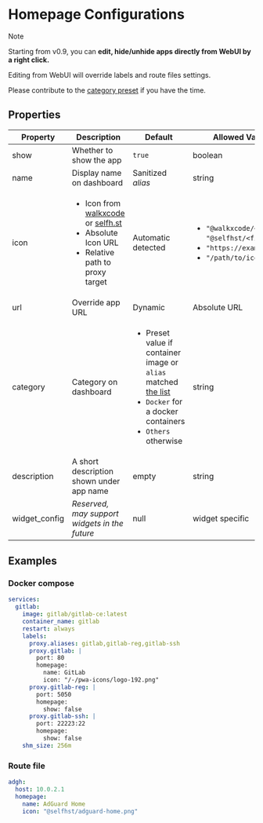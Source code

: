 # Homepage Configurations

> [!NOTE]
>
> Starting from v0.9, you can **edit, hide/unhide apps directly from WebUI by a right click.**
>
> Editing from WebUI will override labels and route files settings.

Please contribute to the [category preset](https://github.com/yusing/godoxy/blob/main/internal/homepage/categories.go) if you have the time.

## Properties

| Property      | Description                                                                                                                                                                                 | Default                                                                                                                                                                                                                                    | Allowed Values / Syntax                                                                                                                                |
| ------------- | ------------------------------------------------------------------------------------------------------------------------------------------------------------------------------------------- | ------------------------------------------------------------------------------------------------------------------------------------------------------------------------------------------------------------------------------------------ | ------------------------------------------------------------------------------------------------------------------------------------------------------ |
| show          | Whether to show the app                                                                                                                                                                     | `true`                                                                                                                                                                                                                                     | boolean                                                                                                                                                |
| name          | Display name on dashboard                                                                                                                                                                   | Sanitized _alias_                                                                                                                                                                                                                          | string                                                                                                                                                 |
| icon          | <ul><li>Icon from [walkxcode](https://github.com/walkxcode/dashboard-icons) or [selfh.st](https://selfh.st/icons)</li><li>Absolute Icon URL</li><li>Relative path to proxy target</li></ul> | Automatic detected                                                                                                                                                                                                                         | <ul><li>`"@walkxcode/<filename>.png"`<br/>`"@selfhst/<filename>.svg"`</li><li>`"https://example.com/icon.png"`</li><li>`"/path/to/icon.png"`</li></ul> |
| url           | Override app URL                                                                                                                                                                            | Dynamic                                                                                                                                                                                                                                    | Absolute URL                                                                                                                                           |
| category      | Category on dashboard                                                                                                                                                                       | <ul><li>Preset value if container image or `alias` matched <a href="https://github.com/yusing/godoxy/blob/main/internal/homepage/categories.go">the list</a></li><li>`Docker` for a docker containers</li><li>`Others` otherwise</li></ul> | string                                                                                                                                                 |
| description   | A short description shown under app name                                                                                                                                                    | empty                                                                                                                                                                                                                                      | string                                                                                                                                                 |
| widget_config | _Reserved, may support widgets in the future_                                                                                                                                               | null                                                                                                                                                                                                                                       | widget specific                                                                                                                                        |

## Examples

### Docker compose

```yaml
services:
  gitlab:
    image: gitlab/gitlab-ce:latest
    container_name: gitlab
    restart: always
    labels:
      proxy.aliases: gitlab,gitlab-reg,gitlab-ssh
      proxy.gitlab: |
        port: 80
        homepage:
          name: GitLab
          icon: "/-/pwa-icons/logo-192.png"
      proxy.gitlab-reg: |
        port: 5050
        homepage:
          show: false
      proxy.gitlab-ssh: |
        port: 22223:22
        homepage:
          show: false
    shm_size: 256m
```

### Route file

```yaml
adgh:
  host: 10.0.2.1
  homepage:
    name: AdGuard Home
    icon: "@selfhst/adguard-home.png"
```
